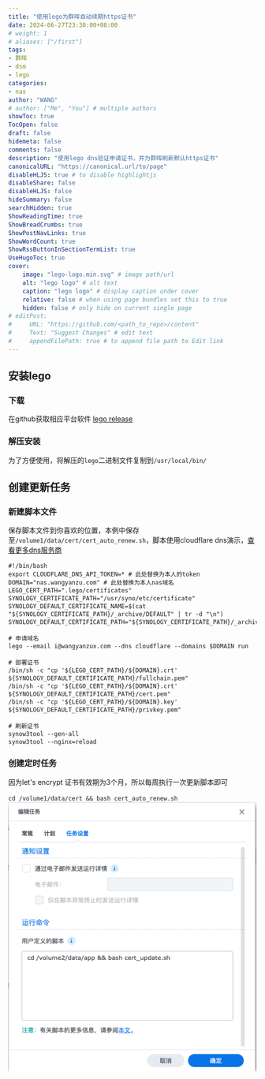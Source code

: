```yaml
---
title: "使用lego为群晖自动续期https证书"
date: 2024-06-27T23:30:00+08:00
# weight: 1
# aliases: ["/first"]
tags:
- 群晖
- dsm
- lego
categories:
- nas
author: "WANG"
# author: ["Me", "You"] # multiple authors
showToc: true
TocOpen: false
draft: false
hidemeta: false
comments: false
description: "使用lego dns验证申请证书，并为群晖刷新默认https证书"
canonicalURL: "https://canonical.url/to/page"
disableHLJS: true # to disable highlightjs
disableShare: false
disableHLJS: false
hideSummary: false
searchHidden: true
ShowReadingTime: true
ShowBreadCrumbs: true
ShowPostNavLinks: true
ShowWordCount: true
ShowRssButtonInSectionTermList: true
UseHugoToc: true
cover:
    image: "lego-logo.min.svg" # image path/url
    alt: "lego logo" # alt text
    caption: "lego logo" # display caption under cover
    relative: false # when using page bundles set this to true
    hidden: false # only hide on current single page
# editPost:
#     URL: "https://github.com/<path_to_repo>/content"
#     Text: "Suggest Changes" # edit text
#     appendFilePath: true # to append file path to Edit link
---
```

## 安装lego
### 下载
在github获取相应平台软件 [lego release](https://github.com/go-acme/lego/releases)
### 解压安装
为了方便使用，将解压的`lego`二进制文件复制到`/usr/local/bin/`
## 创建更新任务
### 新建脚本文件
保存脚本文件到你喜欢的位置，本例中保存至`/volume1/data/cert/cert_auto_renew.sh`，脚本使用cloudflare dns演示，[查看更多dns服务商](https://go-acme.github.io/lego/dns/)
```shell
#!/bin/bash
export CLOUDFLARE_DNS_API_TOKEN=* # 此处替换为本人的token
DOMAIN="nas.wangyanzu.com" # 此处替换为本人nas域名
LEGO_CERT_PATH=".lego/certificates"
SYNOLOGY_CERTIFICATE_PATH="/usr/syno/etc/certificate"
SYNOLOGY_DEFAULT_CERTIFICATE_NAME=$(cat "${SYNOLOGY_CERTIFICATE_PATH}/_archive/DEFAULT" | tr -d "\n")
SYNOLOGY_DEFAULT_CERTIFICATE_PATH="${SYNOLOGY_CERTIFICATE_PATH}/_archive/${SYNOLOGY_DEFAULT_CERTIFICATE_NAME}"

# 申请域名
lego --email i@wangyanzux.com --dns cloudflare --domains $DOMAIN run

# 部署证书
/bin/sh -c "cp '${LEGO_CERT_PATH}/${DOMAIN}.crt' ${SYNOLOGY_DEFAULT_CERTIFICATE_PATH}/fullchain.pem"
/bin/sh -c "cp '${LEGO_CERT_PATH}/${DOMAIN}.crt' ${SYNOLOGY_DEFAULT_CERTIFICATE_PATH}/cert.pem"
/bin/sh -c "cp '${LEGO_CERT_PATH}/${DOMAIN}.key' ${SYNOLOGY_DEFAULT_CERTIFICATE_PATH}/privkey.pem"

# 刷新证书
synow3tool --gen-all
synow3tool --nginx=reload
```
### 创建定时任务
因为let's encrypt 证书有效期为3个月，所以每周执行一次更新脚本即可

`cd /volume1/data/cert && bash cert_auto_renew.sh`
![new task](new-task.png)